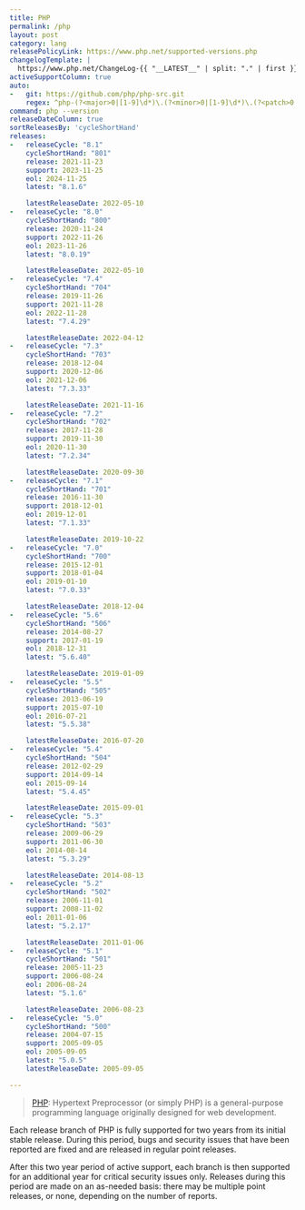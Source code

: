 ```yaml
---
title: PHP
permalink: /php
layout: post
category: lang
releasePolicyLink: https://www.php.net/supported-versions.php
changelogTemplate: |
  https://www.php.net/ChangeLog-{{ "__LATEST__" | split: "." | first }}.php#__LATEST__
activeSupportColumn: true
auto:
-   git: https://github.com/php/php-src.git
    regex: ^php-(?<major>0|[1-9]\d*)\.(?<minor>0|[1-9]\d*)\.(?<patch>0|[1-9]\d*)$
command: php --version
releaseDateColumn: true
sortReleasesBy: 'cycleShortHand'
releases:
-   releaseCycle: "8.1"
    cycleShortHand: "801"
    release: 2021-11-23
    support: 2023-11-25
    eol: 2024-11-25
    latest: "8.1.6"

    latestReleaseDate: 2022-05-10
-   releaseCycle: "8.0"
    cycleShortHand: "800"
    release: 2020-11-24
    support: 2022-11-26
    eol: 2023-11-26
    latest: "8.0.19"

    latestReleaseDate: 2022-05-10
-   releaseCycle: "7.4"
    cycleShortHand: "704"
    release: 2019-11-26
    support: 2021-11-28
    eol: 2022-11-28
    latest: "7.4.29"

    latestReleaseDate: 2022-04-12
-   releaseCycle: "7.3"
    cycleShortHand: "703"
    release: 2018-12-04
    support: 2020-12-06
    eol: 2021-12-06
    latest: "7.3.33"

    latestReleaseDate: 2021-11-16
-   releaseCycle: "7.2"
    cycleShortHand: "702"
    release: 2017-11-28
    support: 2019-11-30
    eol: 2020-11-30
    latest: "7.2.34"

    latestReleaseDate: 2020-09-30
-   releaseCycle: "7.1"
    cycleShortHand: "701"
    release: 2016-11-30
    support: 2018-12-01
    eol: 2019-12-01
    latest: "7.1.33"

    latestReleaseDate: 2019-10-22
-   releaseCycle: "7.0"
    cycleShortHand: "700"
    release: 2015-12-01
    support: 2018-01-04
    eol: 2019-01-10
    latest: "7.0.33"

    latestReleaseDate: 2018-12-04
-   releaseCycle: "5.6"
    cycleShortHand: "506"
    release: 2014-08-27
    support: 2017-01-19
    eol: 2018-12-31
    latest: "5.6.40"

    latestReleaseDate: 2019-01-09
-   releaseCycle: "5.5"
    cycleShortHand: "505"
    release: 2013-06-19
    support: 2015-07-10
    eol: 2016-07-21
    latest: "5.5.38"

    latestReleaseDate: 2016-07-20
-   releaseCycle: "5.4"
    cycleShortHand: "504"
    release: 2012-02-29
    support: 2014-09-14
    eol: 2015-09-14
    latest: "5.4.45"

    latestReleaseDate: 2015-09-01
-   releaseCycle: "5.3"
    cycleShortHand: "503"
    release: 2009-06-29
    support: 2011-06-30
    eol: 2014-08-14
    latest: "5.3.29"

    latestReleaseDate: 2014-08-13
-   releaseCycle: "5.2"
    cycleShortHand: "502"
    release: 2006-11-01
    support: 2008-11-02
    eol: 2011-01-06
    latest: "5.2.17"

    latestReleaseDate: 2011-01-06
-   releaseCycle: "5.1"
    cycleShortHand: "501"
    release: 2005-11-23
    support: 2006-08-24
    eol: 2006-08-24
    latest: "5.1.6"

    latestReleaseDate: 2006-08-23
-   releaseCycle: "5.0"
    cycleShortHand: "500"
    release: 2004-07-15
    support: 2005-09-05
    eol: 2005-09-05
    latest: "5.0.5"
    latestReleaseDate: 2005-09-05

---
```


> [PHP](https://www.php.net/): Hypertext Preprocessor (or simply PHP) is a general-purpose programming language originally designed for web development.

Each release branch of PHP is fully supported for two years from its initial stable release. During this period, bugs and security issues that have been reported are fixed and are released in regular point releases.

After this two year period of active support, each branch is then supported for an additional year for critical security issues only. Releases during this period are made on an as-needed basis: there may be multiple point releases, or none, depending on the number of reports.
